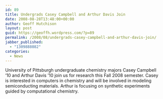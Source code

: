 ```yaml
---
id: 89
title: Undergrads Casey Campbell and Arthur Davis Join
date: 2008-08-28T13:48:00+00:00
author: Geoff Hutchison
layout: post
guid: https://geoffh.wordpress.com/?p=89
permalink: /2008/08/undergrads-casey-campbell-and-arthur-davis-join/
jabber_published:
  - "1309888082"
categories:
  - News
---
```

University of Pittsburgh undergraduate chemistry majors Casey Campbell ‘10 and Arthur Davis ’10 join us for research this Fall 2008 semester. Casey is interested in computers in chemistry and will be involved in modeling semiconducting materials. Arthur is focusing on synthetic experiments guided by computational chemistry.
